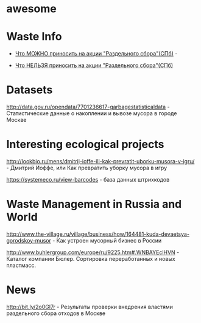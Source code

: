 # awesome

# Waste Info

* [Что МОЖНО приносить на акции "Раздельного сбора"(СПб)](https://vk.com/album-31712887_153115824) - 

* [Что НЕЛЬЗЯ приносить на акции "Раздельного сбора"(СПб)](https://vk.com/album-31712887_202024656) 

# Datasets

http://data.gov.ru/opendata/7701236617-garbagestatisticaldata - Статистические данные о накоплении и вывозе мусора в городе Москве

# Interesting ecological projects

http://lookbio.ru/mens/dmitrij-ioffe-ili-kak-prevratit-uborku-musora-v-igru/ - Дмитрий Иоффе, или Как превратить уборку мусора в игру

https://systemeco.ru/view-barcodes - база данных штрихкодов

# Waste Management in Russia and World

http://www.the-village.ru/village/business/how/164481-kuda-devaetsya-gorodskoy-musor - Как устроен мусорный бизнес в России

http://www.buhlergroup.com/europe/ru/9225.htm#.WNBAYEclHVN - Каталог компании Бюлер. Сортировка переработанных и новых пластмасс.

# News
http://bit.ly/2o0Gl7r - Результаты проверки внедрения властями раздельного сбора отходов в Москве
